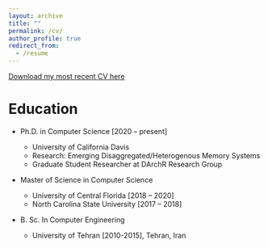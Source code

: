 ```yaml
---
layout: archive
title: ""
permalink: /cv/
author_profile: true
redirect_from:
  - /resume
---
```


 [Download my most recent CV here](http://mbabaie.github.io/files/CV.pdf)
  
  
Education
======
* Ph.D. in Computer Science [2020 – present]
  * University of California Davis
  * Research: Emerging Disaggregated/Heterogenous Memory Systems 
  * Graduate Student Researcher at DArchR Research Group 

* Master of Science in Computer Science
  * University of Central Florida [2018 – 2020]
  * North Carolina State University [2017 – 2018]

* B. Sc. In Computer Engineering
  * University of Tehran [2010-2015], Tehran, Iran



  
  


